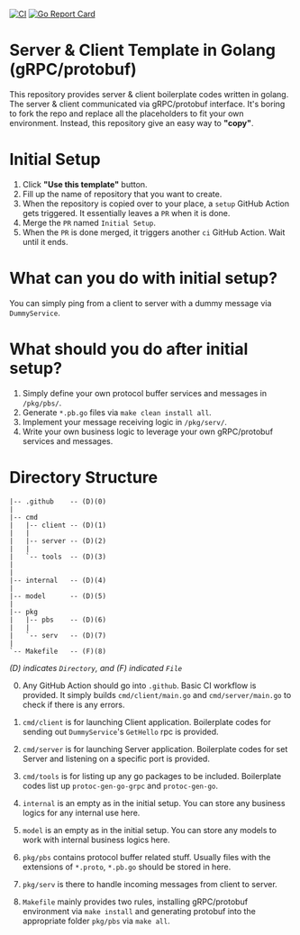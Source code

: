 [![CI](https://github.com/codingpot/server-client-template-go/actions/workflows/ci.yml/badge.svg)](https://github.com/codingpot/server-client-template-go/actions/workflows/ci.yml) [![Go Report Card](https://goreportcard.com/badge/github.com/codingpot/server-client-template-go)](https://goreportcard.com/report/github.com/codingpot/server-client-template-go)

# Server & Client Template in Golang (gRPC/protobuf)

This repository provides server & client boilerplate codes written in golang. The server & client communicated via gRPC/protobuf interface. It's boring to fork the repo and replace all the placeholders to fit your own environment. Instead, this repository give an easy way to **"copy"**. 

# Initial Setup

1. Click **"Use this template"** button.
2. Fill up the name of repository that you want to create.
3. When the repository is copied over to your place, a `setup` GitHub Action gets triggered. It essentially leaves a `PR` when it is done.
4. Merge the `PR` named `Initial Setup`.
5. When the `PR` is done merged, it triggers another `ci` GitHub Action. Wait until it ends.

# What can you do with initial setup?

You can simply ping from a client to server with a dummy message via `DummyService`. 

# What should you do after initial setup?

1. Simply define your own protocol buffer services and messages in `/pkg/pbs/`.
2. Generate `*.pb.go` files via `make clean install all`.
3. Implement your message receiving logic in `/pkg/serv/`.
4. Write your own business logic to leverage your own gRPC/protobuf services and messages.

# Directory Structure

```
|-- .github    -- (D)(0)
|
|-- cmd
|   |-- client -- (D)(1)
|   |   
|   |-- server -- (D)(2)
|   |   
|   `-- tools  -- (D)(3)
|    
|   
|-- internal   -- (D)(4)
|   
|-- model      -- (D)(5)
|   
|-- pkg        
|   |-- pbs    -- (D)(6)
|   |
|   `-- serv   -- (D)(7)
|
`-- Makefile   -- (F)(8)
```

*(D) indicates `Directory`, and (F) indicated `File`*

0. Any GitHub Action should go into `.github`. Basic CI workflow is provided. It simply builds `cmd/client/main.go` and `cmd/server/main.go` to check if there is any errors.

1. `cmd/client` is for launching Client application. Boilerplate codes for sending out `DummyService`'s `GetHello` rpc is provided.

2. `cmd/server` is for launching Server application. Boilerplate codes for set Server and listening on a specific port is provided.

3. `cmd/tools` is for listing up any go packages to be included. Boilerplate codes list up `protoc-gen-go-grpc` and `protoc-gen-go`.

4. `internal` is an empty as in the initial setup. You can store any business logics for any internal use here.

5. `model` is an empty as in the initial setup. You can store any models to work with internal business logics here.

6. `pkg/pbs` contains protocol buffer related stuff. Usually files with the extensions of `*.proto`, `*.pb.go` should be stored in here.

7. `pkg/serv` is there to handle incoming messages from client to server. 

8. `Makefile` mainly provides two rules, installing gRPC/protobuf environment via `make install` and generating protobuf into the appropriate folder `pkg/pbs` via `make all`.

